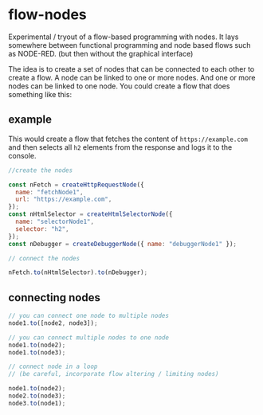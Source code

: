 # flow-nodes

Experimental / tryout of a flow-based programming with nodes. It lays somewhere between functional programming and node based flows such as NODE-RED. (but then without the graphical interface)

The idea is to create a set of nodes that can be connected to each other to create a flow.
A node can be linked to one or more nodes. And one or more nodes can be linked to one node.
You could create a flow that does something like this:

## example

This would create a flow that fetches the content of `https://example.com` and then selects all `h2` elements from the response and logs it to the console.

```js
//create the nodes

const nFetch = createHttpRequestNode({
  name: "fetchNode1",
  url: "https://example.com",
});
const nHtmlSelector = createHtmlSelectorNode({
  name: "selectorNode1",
  selector: "h2",
});
const nDebugger = createDebuggerNode({ name: "debuggerNode1" });

// connect the nodes

nFetch.to(nHtmlSelector).to(nDebugger);
```

## connecting nodes

```js
// you can connect one node to multiple nodes
node1.to([node2, node3]);

// you can connect multiple nodes to one node
node1.to(node2);
node1.to(node3);

// connect node in a loop
// (be careful, incorporate flow altering / limiting nodes)

node1.to(node2);
node2.to(node3);
node3.to(node1);
```
